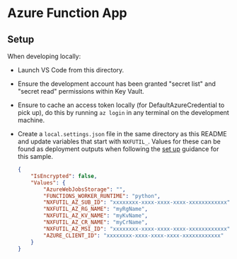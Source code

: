 # Azure Function App

## Setup

When developing locally:

- Launch VS Code from this directory.
- Ensure the development account has been granted "secret list" and "secret read" permissions within Key Vault.
- Ensure to cache an access token locally (for DefaultAzureCredential to pick up), do this by running `az login` in any terminal on the development machine.
- Create a `local.settings.json` file in the same directory as this README and update variables that start with `NXFUTIL_`. Values for these can be found as deployment outputs when following the [set up](../../../README.md) guidance for this sample.  

    ``` json
    {
        "IsEncrypted": false,
        "Values": {
            "AzureWebJobsStorage": "",
            "FUNCTIONS_WORKER_RUNTIME": "python",
            "NXFUTIL_AZ_SUB_ID": "xxxxxxxx-xxxx-xxxx-xxxx-xxxxxxxxxxxx",
            "NXFUTIL_AZ_RG_NAME": "myRgName",
            "NXFUTIL_AZ_KV_NAME": "myKvName",
            "NXFUTIL_AZ_CR_NAME": "myCrName",
            "NXFUTIL_AZ_MSI_ID": "xxxxxxxx-xxxx-xxxx-xxxx-xxxxxxxxxxxx",
            "AZURE_CLIENT_ID": "xxxxxxxx-xxxx-xxxx-xxxx-xxxxxxxxxxxx"
        }
    }
    ```